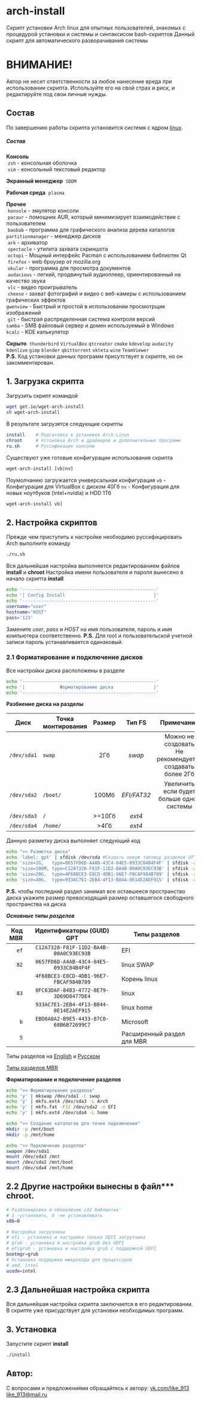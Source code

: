 # arch-install
Скрипт установки Arch linux для опытных пользователей, знакомых с процедурой установки и системы и синтаксисом bash-скриптов
Данный скрипт для автоматического разворачивания системы

# ВНИМАНИЕ!

Автор не несет ответственности за любое нанесение вреда при использовании скрипта. Используйте его на свой страх и риск, и редактируйте под свои личные нужды.

## Состав
По завершению работы скрипта установится системя с ядром [linux](https://wiki.archlinux.org/index.php/Kernel_(%D0%A0%D1%83%D1%81%D1%81%D0%BA%D0%B8%D0%B9)).

##### Состав

**Консоль** <br />
​	`zsh` - консольная оболочка<br />
​	`vim` - консольный текстовый редактор

**Экранный менеджер**
​	`SDDM`

**Рабочая среда**
​	`plasma`

**Прочее**<br />
​	`konsole` - эмулятор консоли<br />
​	`pacaur` - помощник AUR, который минимизирует взаимодействие с пользователем<br />
​	`baobab` - программа для графического анализа дерева каталогов<br />
​	`partitionmanager` - менеджер дисков<br />
​	`ark` - архиватор<br />
​	`spectacle` - утилита захвата скриншота<br />
​	`octopi` - Мощный интерфейс Pacman с использованием библиотек Qt<br />
​	`firefox` - web броузер от mozilla.org<br />
​	`okular` - программа для просмотра документов<br />
​	`audacious` - легкий, продвинутый аудиоплеер, ориентированный на качество звука<br />
​	`vlc` - видео проигрыватель<br />
​	`cheese` - захват фотографий и видео с веб-камеры с использованием графических эффектов<br />
​	`gwenview` - Быстрый и простой в использовании просмотрщик изображений<br />
​	`git` - быстрая распределенная система контроля версий<br />
	`samba` - SMB файловый сервер и домен используемый в Windows <br />
	`kcalc` - KDE калькулятор

**Скрыто**
​	`thunderbird` `VirtualBox` `qtcreator` `cmake` `kdevelop` `audacity` `kdenlive` `gimp` `blender` `qbittorrent` `okteta` `wine` `TeamViewer`<br />
**P.S.** Код установки данных программ присутствует в скрипте, но он закомментирован. 

## 1. Загрузка скрипта
Загрузить скрипт командой
```bash
wget get.io/wget-arch-install
sh wget-arch-install
```
В результате загрузятся следующие скрипты
```bash
install    # Подгатовка к установке Arch-Linux
chroot     # Установка Arch и драйверов и дополнительных программ
ru.sh      # Руссификация консоли
```
Существуют уже готовые конфигурации использования скрипта
```bash
wget-arch-install [vb|nv]
```
Поумолчанию загружается универсальная конфигурация
`vb`  - Конфигурация для VirtualBox  с диском 40Гб
`nv`  - Конфигурация для новых ноутбуков (intel+nvidia) и HDD 1Тб
```bash
wget-arch-install vb]
```
## 2. Настройка скриптов
Прежде чем приступить к настройке необходимо руссифицировать Arch выполните команду
```bash
./ru.sh
```
Вся дальнейшая настройка выполняется редактированием файлов **install** и **chroot**
Настройка имени пользователя и пароля вынесено в начало скрипта **install**
```bash
echo '--------------------------------------------------'
echo '| Config Install                                 |'
echo '--------------------------------------------------'
username="user"
hostname="HOST"
pass='123'
```
Замените *user*, *pass* и *HOST* на имя пользователя, пароль и имя компьютера соответственно.
**P.S.** Для root и пользовательской учетной записи пароль устанавливается одинаковый.

### 2.1 Форматирование и подключение дисков

Все настройки диска расположены в разделе
```bash
echo '--------------------------------------------------'
echo '|             Форматирование диска               |'
echo '--------------------------------------------------'
```
**Разбиение диска на разделы**

| Диск | Точка монтирования | Размер | Тип FS | Примечание |
| - | - | :-: | :-: | :-: |
| `/dev/sda1` | `swap` | 2Гб | *swap* | Можно не создовать<br />Не рекомендуется создавать более 2Гб |
| `/dev/sda2` | `/boot/` | 100Мб | *EFI/FAT32* | Увеличить если будет больше одной системы |
| `/dev/sda3` | `/` | >=10Гб | *ext4* | |
| `/dev/sda4` | `/home/` | >4Гб | *ext4* | |

Данную разметку диска выполняет следующий код
```bash
echo ">> Разметка диска"
echo 'label: gpt' | sfdisk /dev/sda #Создать новую таблицу разделов GPT
echo 'size=2G,   type=0657FD6D-A4AB-43C4-84E5-0933C84B4F4F' | sfdisk -a /dev/sda #swap
echo 'size=100M, type=C12A7328-F81F-11D2-BA4B-00A0C93EC93B' | sfdisk -a /dev/sda #/boot
echo 'size=20G,  type=4F68BCE3-E8CD-4DB1-96E7-FBCAF984B709' | sfdisk -a /dev/sda #/
echo 'size=40G,  type=933AC7E1-2EB4-4F13-B844-0E14E2AEF915' | sfdisk -a /dev/sda #/home
```
**P.S.** чтобы последний раздел занимал все оставшееся пространство диска укажите размер превосходящий размер оставшегося свободного пространства на диска

***Основные типы разделов***

| Код<br />MBR | Идентификаторы (GUID) GPT | Типы разделов |
| -: | :-: | - |
| `ef` | `C12A7328-F81F-11D2-BA4B-00A0C93EC93B` | EFI |
| `82` | `0657FD6D-A4AB-43C4-84E5-0933C84B4F4F` | linux SWAP  |
| | `4F68BCE3-E8CD-4DB1-96E7-FBCAF984B709` | Корень linux |
| `83` | `0FC63DAF-8483-4772-8E79-3D69D8477DE4` | linux |
| | `933AC7E1-2EB4-4F13-B844-0E14E2AEF915` | linux home |
| `b` | `EBD0A0A2-B9E5-4433-87C0-68B6B72699C7` | Microsoft |
| `5` | | Расширенный раздел для MBR |

Типы разделов на [English](https://en.wikipedia.org/wiki/GUID_Partition_Table#Partition_type_GUIDs) и [Русском](https://ru.wikipedia.org/wiki/%D0%A2%D0%B0%D0%B1%D0%BB%D0%B8%D1%86%D0%B0_%D1%80%D0%B0%D0%B7%D0%B4%D0%B5%D0%BB%D0%BE%D0%B2_GUID)

[Типы разделов MBR](https://ru.wikipedia.org/wiki/%D0%93%D0%BB%D0%B0%D0%B2%D0%BD%D0%B0%D1%8F_%D0%B7%D0%B0%D0%B3%D1%80%D1%83%D0%B7%D0%BE%D1%87%D0%BD%D0%B0%D1%8F_%D0%B7%D0%B0%D0%BF%D0%B8%D1%81%D1%8C#%D0%9A%D0%BE%D0%B4_%D1%82%D0%B8%D0%BF%D0%B0_%D1%80%D0%B0%D0%B7%D0%B4%D0%B5%D0%BB%D0%B0)

**Форматирование и подключение разделов**
```bash
echo ">> Форматирование разделов"
echo 'y' | mkswap /dev/sda1 -L swap
echo 'y' | mkfs.ext4 /dev/sda3 -L Arch
echo 'y' | mkfs.fat -F32 /dev/sda2 -n EFI
echo 'y' | mkfs.ext4 /dev/sda4 -L home

echo ">> Создание каталогов для точек подключения"
mkdir -p /mnt/boot
mkdir -p /mnt/home

echo ">> Подключение разделов"
swapon /dev/sda1
mount /dev/sda3 /mnt
mount /dev/sda2 /mnt/boot
mount /dev/sda4 /mnt/home
```

## 2.2 Другие настройки вынесны в файл*** **chroot**.

```bash
# Разблокировка и обновление x32 библиотек'
# 1 -установить, 0 -не устанавливать
x86=0

# Наcтройка загрузчика
# efi - установка и настройка только UEFI загрузчика
# grub - установка и настройка grub без UEFI
# efigrub - установка и настройка grub с поддержкой UEFI
bootmgr=grub
# Установка поддержки микрокода для процессоров
# amd, intel
ucode=intel
```

## 2.3 Дальнейшая настройка скрипта
Вся дальнейшая настройка скрипта заключается в его редактировании. В скрипте уже присудствует для установки необходимых программ.

## 3. Установка
Запустите скрипт **install**
```bash
./install
```

## Автор:
С вопросами и предложениями обращайтесь к автору: [vk.com/like_913](https://vk.com/like_913) [like_913@mail.ru](mailto:like_913@mail.ru)
